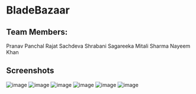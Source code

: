 # BladeBazaar

## Team Members:
Pranav Panchal
Rajat Sachdeva
Shrabani Sagareeka
Mitali Sharma
Nayeem Khan

## Screenshots
![image](https://github.com/user-attachments/assets/524631bd-3127-49be-b135-b831008036bc)
![image](https://github.com/user-attachments/assets/eec93e75-1e8a-4da1-b5a7-7f01d3ad7163)
![image](https://github.com/user-attachments/assets/5fc3764c-d259-4514-b3e8-9c27c212cd06)
![image](https://github.com/user-attachments/assets/2388a7a0-3601-48c3-b860-a9a02dba89e6)
![image](https://github.com/user-attachments/assets/f3f94166-6353-42e0-a1ea-da55413d2153)
![image](https://github.com/user-attachments/assets/88264f38-1b24-473d-b2f5-3dd4f8003085)
